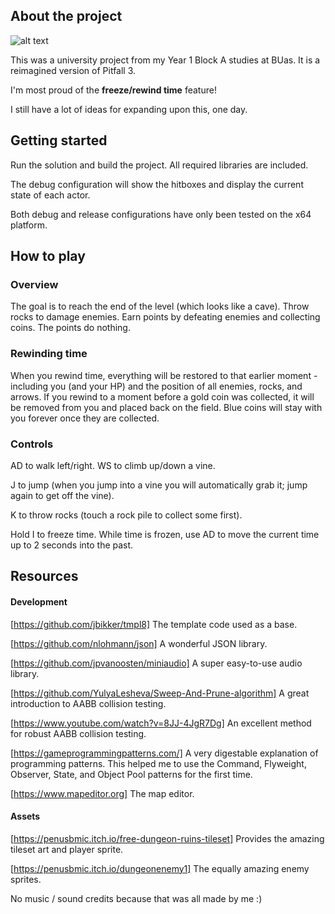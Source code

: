## About the project

![alt text](https://www.buas.nl/sites/default/files/2018-09/Logo%20BUas_RGB.png)

This was a university project from my Year 1 Block A studies at BUas. It is a reimagined version of Pitfall 3.

I'm most proud of the <b>freeze/rewind time</b> feature!

I still have a lot of ideas for expanding upon this, one day.

## Getting started

Run the solution and build the project. All required libraries are included.

The debug configuration will show the hitboxes and display the current state of each actor.

Both debug and release configurations have only been tested on the x64 platform.

## How to play

### Overview
The goal is to reach the end of the level (which looks like a cave). Throw rocks to damage enemies. Earn points by defeating enemies and collecting coins. The points do nothing.

### Rewinding time
When you rewind time, everything will be restored to that earlier moment - including you (and your HP) and the position of all enemies, rocks, and arrows. If you rewind to a moment before a gold coin was collected, it will be removed from you and placed back on the field. Blue coins will stay with you forever once they are collected.

### Controls
AD to walk left/right. WS to climb up/down a vine.

J to jump (when you jump into a vine you will automatically grab it; jump again to get off the vine).

K to throw rocks (touch a rock pile to collect some first).

Hold I to freeze time. While time is frozen, use AD to move the current time up to 2 seconds into the past.

## Resources

#### Development

[https://github.com/jbikker/tmpl8] The template code used as a base.

[https://github.com/nlohmann/json] A wonderful JSON library.

[https://github.com/jpvanoosten/miniaudio] A super easy-to-use audio library.

[https://github.com/YulyaLesheva/Sweep-And-Prune-algorithm] A great introduction to AABB collision testing.

[https://www.youtube.com/watch?v=8JJ-4JgR7Dg] An excellent method for robust AABB collision testing.

[https://gameprogrammingpatterns.com/] A very digestable explanation of programming patterns. This helped me to use the Command, Flyweight, Observer, State, and Object Pool patterns for the first time.

[https://www.mapeditor.org] The map editor.

#### Assets

[https://penusbmic.itch.io/free-dungeon-ruins-tileset] Provides the amazing tileset art and player sprite.

[https://penusbmic.itch.io/dungeonenemy1] The equally amazing enemy sprites.

No music / sound credits because that was all made by me :)

